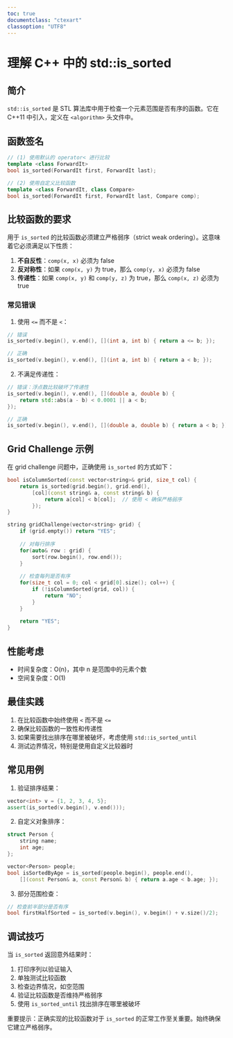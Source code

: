 ```yaml
---
toc: true
documentclass: "ctexart"
classoption: "UTF8"
---
```


# 理解 C++ 中的 std::is_sorted

## 简介

`std::is_sorted` 是 STL 算法库中用于检查一个元素范围是否有序的函数。它在 C++11 中引入，定义在 `<algorithm>` 头文件中。

## 函数签名

```cpp
// (1) 使用默认的 operator< 进行比较
template <class ForwardIt>
bool is_sorted(ForwardIt first, ForwardIt last);

// (2) 使用自定义比较函数
template <class ForwardIt, class Compare>
bool is_sorted(ForwardIt first, ForwardIt last, Compare comp);
```

## 比较函数的要求

用于 `is_sorted` 的比较函数必须建立严格弱序（strict weak ordering）。这意味着它必须满足以下性质：

1. **不自反性**：`comp(x, x)` 必须为 false
2. **反对称性**：如果 `comp(x, y)` 为 true，那么 `comp(y, x)` 必须为 false
3. **传递性**：如果 `comp(x, y)` 和 `comp(y, z)` 为 true，那么 `comp(x, z)` 必须为 true

### 常见错误

1. 使用 `<=` 而不是 `<`：

```cpp
// 错误
is_sorted(v.begin(), v.end(), [](int a, int b) { return a <= b; });

// 正确
is_sorted(v.begin(), v.end(), [](int a, int b) { return a < b; });
```

2. 不满足传递性：

```cpp
// 错误：浮点数比较破坏了传递性
is_sorted(v.begin(), v.end(), [](double a, double b) { 
    return std::abs(a - b) < 0.0001 || a < b; 
});

// 正确
is_sorted(v.begin(), v.end(), [](double a, double b) { return a < b; });
```

## Grid Challenge 示例

在 grid challenge 问题中，正确使用 `is_sorted` 的方式如下：

```cpp
bool isColumnSorted(const vector<string>& grid, size_t col) {
    return is_sorted(grid.begin(), grid.end(),
        [col](const string& a, const string& b) {
            return a[col] < b[col];  // 使用 < 确保严格弱序
        });
}

string gridChallenge(vector<string> grid) {
    if (grid.empty()) return "YES";
    
    // 对每行排序
    for(auto& row : grid) {
        sort(row.begin(), row.end());
    }
    
    // 检查每列是否有序
    for(size_t col = 0; col < grid[0].size(); col++) {
        if (!isColumnSorted(grid, col)) {
            return "NO";
        }
    }
    
    return "YES";
}
```

## 性能考虑

- 时间复杂度：O(n)，其中 n 是范围中的元素个数
- 空间复杂度：O(1)

## 最佳实践

1. 在比较函数中始终使用 `<` 而不是 `<=`
2. 确保比较函数的一致性和传递性
3. 如果需要找出排序在哪里被破坏，考虑使用 `std::is_sorted_until`
4. 测试边界情况，特别是使用自定义比较器时

## 常见用例

1. 验证排序结果：

```cpp
vector<int> v = {1, 2, 3, 4, 5};
assert(is_sorted(v.begin(), v.end()));
```

2. 自定义对象排序：

```cpp
struct Person {
    string name;
    int age;
};

vector<Person> people;
bool isSortedByAge = is_sorted(people.begin(), people.end(),
    [](const Person& a, const Person& b) { return a.age < b.age; });
```

3. 部分范围检查：

```cpp
// 检查前半部分是否有序
bool firstHalfSorted = is_sorted(v.begin(), v.begin() + v.size()/2);
```

## 调试技巧

当 `is_sorted` 返回意外结果时：

1. 打印序列以验证输入
2. 单独测试比较函数
3. 检查边界情况，如空范围
4. 验证比较函数是否维持严格弱序
5. 使用 `is_sorted_until` 找出排序在哪里被破坏

重要提示：正确实现的比较函数对于 `is_sorted` 的正常工作至关重要。始终确保它建立严格弱序。
